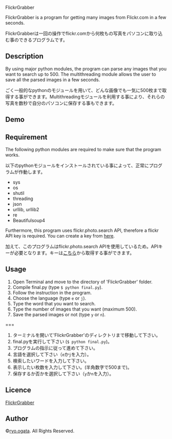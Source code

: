FlickrGrabber

FlickrGrabber is a program for getting many images from Flickr.com in a few seconds.

FlickrGrabberは一回の操作でflickr.comから何枚もの写真をパソコンに取り込む事のできるプログラムです。

## Description
By using major python modules, the program can parse any images that you want to search up to 500. The multithreading module allows the user to save all the parsed images in a few seconds.

ごく一般的なpythonのモジュールを用いて、どんな画像でも一気に500枚まで取得する事ができます。Multithreadingモジュールを利用する事により、それらの写真を数秒で自分のパソコンに保存する事もできます。

## Demo

## Requirement
The following python modules are required to make sure that the program works.

以下のpythonモジュールをインストールされている事によって、正常にプログラムが作動します。

 - sys
 - os
 - shutil
 - threading
 - json
 - urllib, urllib2
 - re
 - Beautifulsoup4

Furthermore, this program uses flickr.photo.search API, therefore a flickr API key is required. You can create a key from [here](http://www.flickr.com/services/api/keys/).

加えて、このプログラムはflickr.photo.search APIを使用しているため。APIキーが必要となります。キーは[こちら](http://www.flickr.com/services/api/keys/)から取得する事ができます。

## Usage
1. Open Terminal and move to the directory of 'FlickrGrabber' folder.
2. Compile final.py (type ```$ python final.py```).
3. Follow the instruction in the program.
4. Choose the language (type ```e``` or ```j```).
5. Type the word that you want to search.
6. Type the number of images that you want (maximum 500).
7. Save the parsed images or not (type ```y``` or ```n```).

===

1. ターミナルを開いて'FlickrGrabber'のディレクトリまで移動して下さい。
2. final.pyを実行して下さい (```$ python final.py```)。
3. プログラムの指示に従って進めて下さい。
4. 言語を選択して下さい（```e```か```j```を入力）。
5. 検索したいワードを入力して下さい。
6. 表示したい枚数を入力して下さい。(半角数字で500まで)。
7. 保存するか否かを選択して下さい（```y```か```n```を入力）。

## Licence

[FlickrGrabber]()

## Author

©[ryo.ogata](https://github.com/ryoogata10). All Rights Reserved.
